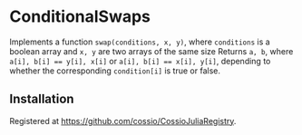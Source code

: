 # ConditionalSwaps

Implements a function `swap(conditions, x, y)`, where `conditions` is a boolean array and `x, y` are two arrays of the same size Returns `a, b`, where `a[i], b[i] == y[i], x[i]` or `a[i], b[i] == x[i], y[i]`, depending to whether the corresponding `condition[i]` is true or false.

## Installation

Registered at https://github.com/cossio/CossioJuliaRegistry.